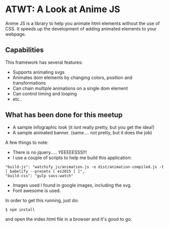 # ATWT: A Look at Anime JS

Anime JS is a library to help you animate html elements without the use of CSS. It speeds up the development of adding animated elements to your webpage.

## Capabilities

This framework has several features:
  - Supports animating svgs
  - Animates dom elements by changing colors, position and transformations
  - Can chain multiple animations on a single dom element
  - Can control timing and looping
  - etc..

## What has been done for this meetup

- A sample infographic look (it isnt really pretty, but you get the idea!)
- A sample animated banner. (same.... not pretty, but it does the job)

A few things to note: 
- There is no jquery..... YEEEEESSS!!! 
- I use a couple of scripts to help me build this application:
``` 
"build-js": "watchify js/animation.js -o dist/animation-compiled.js -t [ babelify --presets [ es2015 ] ]",
"build-css": "gulp sass:watch" 
```
- Images used I found in google images, including the svg.
- Font awesome is used.

In order to get this running, just do:
```
$ npm install
```
and open the index.html file in a browser and it's good to go. 

